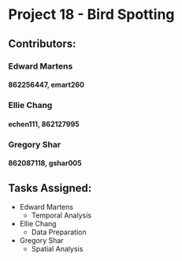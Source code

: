 # Project 18 - Bird Spotting
## Contributors:
### Edward Martens
#### 862256447, emart260
### Ellie Chang
#### echen111, 862127995
### Gregory Shar
#### 862087118, gshar005

## Tasks Assigned:
* Edward Martens
  * Temporal Analysis
* Ellie Chang
  * Data Preparation
* Gregory Shar
  * Spatial Analysis
